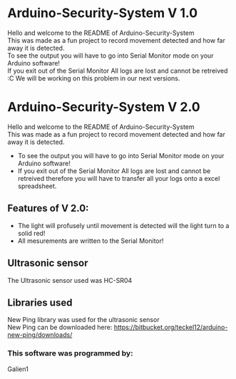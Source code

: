 # Arduino-Security-System V 1.0
Hello and welcome to the README of Arduino-Security-System</br>
This was made as a fun project to record movement detected and how far away it is detected.</br>
To see the output you will have to go into Serial Monitor mode on your Arduino software!</br>
If you exit out of the Serial Monitor All logs are lost and cannot be retreived :C We will be working on this problem in our next versions.</br>

# Arduino-Security-System V 2.0
Hello and welcome to the README of Arduino-Security-System</br>
This was made as a fun project to record movement detected and how far away it is detected.</br>
* To see the output you will have to go into Serial Monitor mode on your Arduino software!
* If you exit out of the Serial Monitor All logs are lost and cannot be retreived therefore you will have to transfer all your logs onto a excel spreadsheet.
## Features of V 2.0:
* The light will profusely until movement is detected will the light turn to a solid red!
* All mesurements are written to the Serial Monitor!

## Ultrasonic sensor
The Ultrasonic sensor used was HC-SR04

## Libraries used
New Ping library was used for the ultrasonic sensor</br>
New Ping can be downloaded here: https://bitbucket.org/teckel12/arduino-new-ping/downloads/</br>

### This software was programmed by:
Galien1

